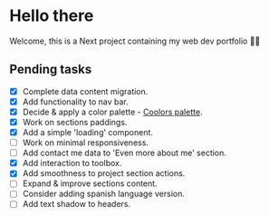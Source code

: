 # Hello there

Welcome, this is a Next project containing my web dev portfolio 👨‍💻

## Pending tasks

- [x] Complete data content migration.
- [x] Add functionality to nav bar.
- [x] Decide & apply a color palette - [Coolors palette](https://coolors.co/palette/e63946-f1faee-a8dadc-457b9d-1d3557).
- [x] Work on sections paddings.
- [x] Add a simple 'loading' component.
- [ ] Work on minimal responsiveness.
- [ ] Add contact me data to 'Even more about me' section.
- [x] Add interaction to toolbox.
- [x] Add smoothness to project section actions.
- [ ] Expand & improve sections content.
- [ ] Consider adding spanish language version.
- [ ] Add text shadow to headers.
